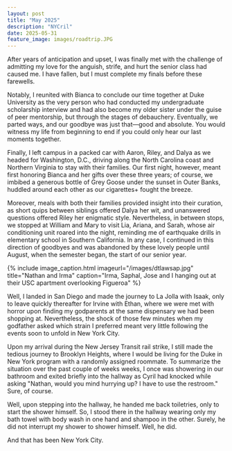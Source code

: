 ```yaml
---
layout: post
title: "May 2025"
description: "NYCril"
date: 2025-05-31
feature_image: images/roadtrip.JPG
---
```


After years of anticipation and upset, I was finally met with the challenge of admitting my love for the anguish, strife, and hurt the senior class had caused me. I have fallen, but I must complete my finals before these farewells. 

<!--more-->

Notably, I reunited with Bianca to conclude our time together at Duke University as the very person who had conducted my undergraduate scholarship interview and had also become my older sister under the guise of peer mentorship, but through the stages of debauchery. Eventually, we parted ways, and our goodbye was just that—good and absolute. You would witness my life from beginning to end if you could only hear our last moments together. 

Finally, I left campus in a packed car with Aaron, Riley, and Dalya as we headed for Washington, D.C., driving along the North Carolina coast and Northern Virginia to stay with their families. Our first night, however, meant first honoring Bianca and her gifts over these three years; of course, we imbibed a generous bottle of Grey Goose under the sunset in Outer Banks, huddled around each other as our cigarettes+ fought the breeze.

Moreover, meals with both their families provided insight into their curation, as short quips between siblings offered Dalya her wit, and unanswered questions offered Riley her enigmatic style. Nevertheless, in between stops, we stopped at William and Mary to visit Lia, Ariana, and Sarah, whose air conditioning unit roared into the night, reminding me of earthquake drills in elementary school in Southern California. In any case, I continued in this direction of goodbyes and was abandoned by these lovely people until August, when the semester began, the start of our senior year. 

{% include image_caption.html imageurl="/images/dtlawsap.jpg" title="Nathan and Irma" caption="Irma, Saphal, Jose and I hanging out at their USC apartment overlooking Figueroa" %}

Well, I landed in San Diego and made the journey to La Jolla with Isaak, only to leave quickly thereafter for Irvine with Ethan, where we were met with horror upon finding my godparents at the same dispensary we had been shopping at. Nevertheless, the shock of those few minutes when my godfather asked which strain I preferred meant very little following the events soon to unfold in New York City. 

Upon my arrival during the New Jersey Transit rail strike, I still made the tedious journey to Brooklyn Heights, where I would be living for the Duke in New York program with a randomly assigned roommate. To summarize the situation over the past couple of weeks weeks, I once was showering in our bathroom and exited briefly into the hallway as Cyril had knocked while asking "Nathan, would you mind hurrying up? I have to use the restroom." Sure, of course. 

Well, upon stepping into the hallway, he handed me back toiletries, only to start the shower himself. So, I stood there in the hallway wearing only my bath towel with body wash in one hand and shampoo in the other. Surely, he did not interrupt my shower to shower himself. Well, he did. 

And that has been New York City. 